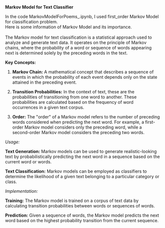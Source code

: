 **Markov Model for Text Classifier**

In the code MarkovModelForPoems_.ipynb, I used first_order Markov Model for classification problem.
<br>
Here is some information of Markov Model and its importance.
<br>
<br>
The Markov model for text classification is a statistical approach used to analyze and generate text data. It operates on the principle of Markov chains, where the probability of a word or sequence of words appearing next is determined solely by the preceding words in the text.

**Key Concepts:**
<br>
1. **Markov Chain:** A mathematical concept that describes a sequence of events in which the probability of each event depends only on the state attained in the preceding event.

2. **Transition Probabilities:** In the context of text, these are the probabilities of transitioning from one word to another. These probabilities are calculated based on the frequency of word occurrences in a given text corpus.

3. **Order:** The "order" of a Markov model refers to the number of preceding words considered when predicting the next word. For example, a first-order Markov model considers only the preceding word, while a second-order Markov model considers the preceding two words.


*Usage:*

**Text Generation:** Markov models can be used to generate realistic-looking text by probabilistically predicting the next word in a sequence based on the current word or words.

**Text Classification:** Markov models can be employed as classifiers to determine the likelihood of a given text belonging to a particular category or class.

*Implementation:*

**Training:** The Markov model is trained on a corpus of text data by calculating transition probabilities between words or sequences of words.

**Prediction:** Given a sequence of words, the Markov model predicts the next word based on the highest probability transition from the current sequence.
